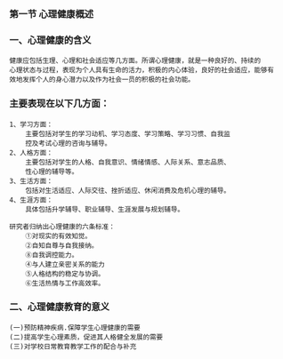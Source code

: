 ### 第一节 心理健康概述
### 一、心理健康的含义
    健康应包括生理、心理和社会适应等几方面。所谓心理健康，就是一种良好的、持续的
    心理状态与过程，表现为个人具有生命的活力，积极的内心体验，良好的社会适应，能够有
    效地发挥个人的身心潜力以及作为社会一员的积极的社会功能。
    
### 主要表现在以下几方面：
    1、学习方面：
        主要包括对学生的学习动机、学习态度、学习策略、学习习惯、自我监
        控及考试心理的咨询与辅导。
    2、人格方面：
        主要包括对学生的人格、自我意识、情绪情感、人际关系、意志品质、
        性心理的辅导等。
    3、生活方面：
        包括对生活适应、人际交往、挫折适应、休闲消费及危机心理的辅导。
    4、生涯方面：
        具体包括升学辅导、职业辅导、生涯发展与规划辅导。
        
    研究者归纳出心理健康的六条标准：
        ①对现实的有效知觉。
        ②自知自尊与自我接纳。
        ⑧自我调控能力。
        ④与人建立亲密关系的能力
        ⑤人格结构的稳定与协调。
        ⑥生活热情与工作高效率。

### 二、心理健康教育的意义
    (一)预防精神疾病.保障学生心理健康的需要
    (二)提高学生心理素质，促进其人格健全发展的需要
    (三)对学校日常教育教学工作的配合与补充